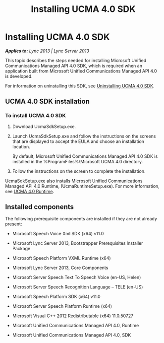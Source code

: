 ﻿---
title: Installing UCMA 4.0 SDK
TOCTitle: Installing UCMA 4.0 SDK
ms:assetid: 717f597d-2845-4310-af5b-bdd158d55ab7
ms:mtpsurl: https://msdn.microsoft.com/en-us/library/Dn465970(v=office.15)
ms:contentKeyID: 57102552
ms.date: 07/25/2014
mtps_version: v=office.15
---

# Installing UCMA 4.0 SDK


_**Applies to:** Lync 2013 | Lync Server 2013_

This topic describes the steps needed for installing Microsoft Unified Communications Managed API 4.0 SDK, which is required when an application built from Microsoft Unified Communications Managed API 4.0 is developed.

For information on uninstalling this SDK, see [Uninstalling UCMA 4.0 SDK](uninstalling-ucma-4-0-sdk.md).

## UCMA 4.0 SDK installation

### To install UCMA 4.0 SDK

1.  Download UcmaSdkSetup.exe.

2.  Launch UcmaSdkSetup.exe and follow the instructions on the screens that are displayed to accept the EULA and choose an installation location.
    
    By default, Microsoft Unified Communications Managed API 4.0 SDK is installed in the %ProgramFiles%\\Microsoft UCMA 4.0 directory.

3.  Follow the instructions on the screen to complete the installation.

UcmaSdkSetup.exe also installs Microsoft Unified Communications Managed API 4.0 Runtime, (UcmaRuntimeSetup.exe). For more information, see [UCMA 4.0 Runtime](ucma-4-0-runtime.md).

## Installed components

The following prerequisite components are installed if they are not already present:

  - Microsoft Speech Voice Xml SDK (x64) v11.0

  - Microsoft Lync Server 2013, Bootstrapper Prerequisites Installer Package

  - Microsoft Speech Platform VXML Runtime (x64)

  - Microsoft Lync Server 2013, Core Components

  - Microsoft Server Speech Text To Speech Voice (en-US, Helen)

  - Microsoft Server Speech Recognition Language – TELE (en-US)

  - Microsoft Speech Platform SDK (x64) v11.0

  - Microsoft Server Speech Platform Runtime (x64)

  - Microsoft Visual C++ 2012 Redistributable (x64) 11.0.50727

  - Microsoft Unified Communications Managed API 4.0, Runtime

  - Microsoft Unified Communications Managed API 4.0, SDK

